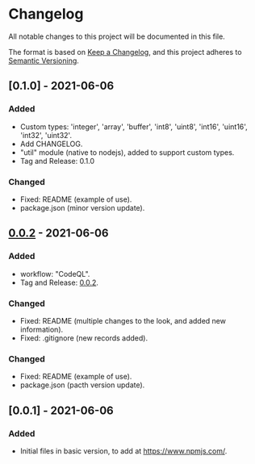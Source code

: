 # Changelog

All notable changes to this project will be documented in this file.

The format is based on [Keep a Changelog](https://keepachangelog.com/en/1.0.0/),
and this project adheres to [Semantic Versioning](https://semver.org/spec/v2.0.0.html).


## [0.1.0] - 2021-06-06

### Added

- Custom types: 'integer', 'array', 'buffer', 'int8', 'uint8', 'int16', 'uint16', 'int32', 'uint32'.
- Add CHANGELOG.
- "util" module (native to nodejs), added to support custom types.
- Tag and Release: 0.1.0

### Changed

- Fixed: README (example of use).
- package.json (minor version update).


## [0.0.2](https://github.com/jamilservicos/jamilservices-types-helper/tree/0.0.2) - 2021-06-06

### Added

- workflow: "CodeQL".
- Tag and Release: [0.0.2](https://github.com/jamilservicos/jamilservices-types-helper/releases/tag/0.0.2).

### Changed

- Fixed: README (multiple changes to the look, and added new information).
- Fixed: .gitignore (new records added).

### Changed

- Fixed: README (example of use).
- package.json (pacth version update).


## [0.0.1] - 2021-06-06

### Added

- Initial files in basic version, to add at https://www.npmjs.com/.

